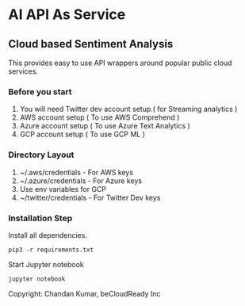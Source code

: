 # AI API As Service

## Cloud based Sentiment Analysis

This provides easy to use API wrappers around popular public cloud services.

### Before you start

1. You will need Twitter dev account setup.( for Streaming analytics )
2. AWS account setup ( To use AWS Comprehend )
3. Azure account setup ( To use Azure Text Analytics )
4. GCP account setup ( To use GCP ML )

### Directory Layout

1. ~/.aws/credentials - For AWS keys
2. ~/.azure/credentials - For Azure keys
3. Use env variables for GCP
4. ~/twitter/credentials - For Twitter Dev keys

### Installation Step


Install all dependencies.
```
pip3 -r requirements.txt
```
Start Jupyter notebook

```
jupyter notebook
```



Copyright: Chandan Kumar, beCloudReady Inc
